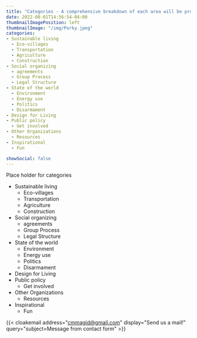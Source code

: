 ```yaml
---
title: "Categories - A comprehensive breakdown of each area will be provided to refine the overall eco-village plan"
date: 2022-08-01T14:56:54-04:00
thumbnailImagePosition: left
thumbnailImage: "/img/Porky.jpeg"
categories:
- Sustainable living
  - Eco-villages
  - Transportation
  - Agriculture
  - Construction
- Social organizing
  - agreements
  - Group Process
  - Legal Structure
- State of the world
  - Environment
  - Energy use
  - Politics
  - Disarmament
- Design for Living
- Public policy
  - Get involved
- Other Organizations
  - Resources
- Inspirational
  - Fun

showSocial: false
---
```


Place holder for categories

<!--more-->

- Sustainable living
  - Eco-villages
  - Transportation
  - Agriculture
  - Construction
- Social organizing
  - agreements
  - Group Process
  - Legal Structure
- State of the world
  - Environment
  - Energy use
  - Politics
  - Disarmament
- Design for Living
- Public policy
  - Get involved
- Other Organizations
  - Resources
- Inspirational
  - Fun

<!-- {{< cloakemail address="cmmagid@gmail.com" display="Send us a mail!" >}} -->

{{< cloakemail address="cmmagid@gmail.com" display="Send us a mail!" query="subject=Message from contact form" >}}
